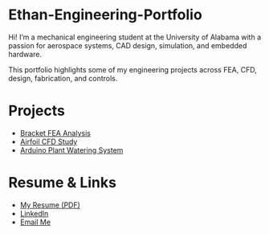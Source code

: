 # Ethan-Engineering-Portfolio
Hi! I’m a mechanical engineering student at the University of Alabama with a passion for aerospace systems, CAD design, simulation, and embedded hardware.

This portfolio highlights some of my engineering projects across FEA, CFD, design, fabrication, and controls.

# Projects

- [Bracket FEA Analysis](./Automatic-Plant-Watering-Robot/)
- [Airfoil CFD Study](./CFD-Airfoil-Study/)
- [Arduino Plant Watering System](./Arduino-Watering-System/)

# Resume & Links

- [My Resume (PDF)](./Resume.pdf)
- [LinkedIn](https://www.linkedin.com/in/ethantampa)
- [Email Me](mailto:tampaethan@gmail.com)
